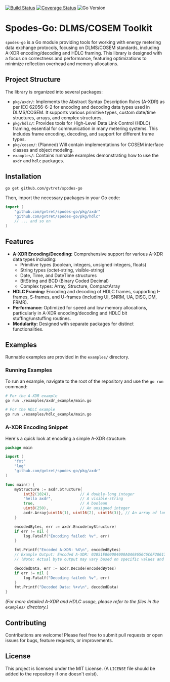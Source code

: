 [![Build Status](https://github.com/gvtret/spodes-go/actions/workflows/test.yml/badge.svg)](https://github.com/gvtret/spodes-go/actions)
[![Coverage Status](https://coveralls.io/repos/github/gvtret/spodes-go/badge.svg?branch=main)](https://coveralls.io/github/gvtret/spodes-go?branch=main)
![Go Version](https://img.shields.io/github/go-mod/go-version/gvtret/spodes-go)
# Spodes-Go: DLMS/COSEM Toolkit

`spodes-go` is a Go module providing tools for working with energy metering data exchange protocols, focusing on DLMS/COSEM standards, including A-XDR encoding/decoding and HDLC framing. This library is designed with a focus on correctness and performance, featuring optimizations to minimize reflection overhead and memory allocations.

## Project Structure

The library is organized into several packages:

-   `pkg/axdr/`: Implements the Abstract Syntax Description Rules (A-XDR) as per IEC 62056-6-2 for encoding and decoding data types used in DLMS/COSEM. It supports various primitive types, custom date/time structures, arrays, and complex structures.
-   `pkg/hdlc/`: Provides tools for High-Level Data Link Control (HDLC) framing, essential for communication in many metering systems. This includes frame encoding, decoding, and support for different frame types.
-   `pkg/cosem/`: (Planned) Will contain implementations for COSEM interface classes and object modeling.
-   `examples/`: Contains runnable examples demonstrating how to use the `axdr` and `hdlc` packages.

## Installation

```bash
go get github.com/gvtret/spodes-go
```

Then, import the necessary packages in your Go code:

```go
import (
    "github.com/gvtret/spodes-go/pkg/axdr"
    "github.com/gvtret/spodes-go/pkg/hdlc"
    // ... and so on
)
```

## Features

*   **A-XDR Encoding/Decoding:** Comprehensive support for various A-XDR data types including:
    *   Primitive types (boolean, integers, unsigned integers, floats)
    *   String types (octet-string, visible-string)
    *   Date, Time, and DateTime structures
    *   BitString and BCD (Binary Coded Decimal)
    *   Complex types: Array, Structure, CompactArray
*   **HDLC Framing:** Encoding and decoding of HDLC frames, supporting I-frames, S-frames, and U-frames (including UI, SNRM, UA, DISC, DM, FRMR).
*   **Performance:** Optimized for speed and low memory allocations, particularly in A-XDR encoding/decoding and HDLC bit stuffing/unstuffing routines.
*   **Modularity:** Designed with separate packages for distinct functionalities.

## Examples

Runnable examples are provided in the `examples/` directory.

### Running Examples

To run an example, navigate to the root of the repository and use the `go run` command:

```bash
# For the A-XDR example
go run ./examples/axdr_example/main.go

# For the HDLC example
go run ./examples/hdlc_example/main.go
```

### A-XDR Encoding Snippet

Here's a quick look at encoding a simple A-XDR structure:

```go
package main

import (
	"fmt"
	"log"
	"github.com/gvtret/spodes-go/pkg/axdr"
)

func main() {
	myStructure := axdr.Structure{
		int32(1024),             // A double-long integer
		"hello axdr",            // A visible-string
		true,                    // A boolean
		uint8(250),              // An unsigned integer
		axdr.Array{uint16(1), uint16(2), uint16(3)}, // An array of long-unsigned
	}

	encodedBytes, err := axdr.Encode(myStructure)
	if err != nil {
		log.Fatalf("Encoding failed: %v", err)
	}

	fmt.Printf("Encoded A-XDR: %X\n", encodedBytes)
    // Example Output: Encoded A-XDR: 02051E000004000A0A68656C6C6F206178647203011FFA0103200001200002200003
    // (Note: Actual byte output may vary based on specific values and library version details)

	decodedData, err := axdr.Decode(encodedBytes)
	if err != nil {
		log.Fatalf("Decoding failed: %v", err)
	}
	fmt.Printf("Decoded Data: %+v\n", decodedData)
}
```
*(For more detailed A-XDR and HDLC usage, please refer to the files in the `examples/` directory.)*

## Contributing

Contributions are welcome! Please feel free to submit pull requests or open issues for bugs, feature requests, or improvements.

## License

This project is licensed under the MIT License. (A `LICENSE` file should be added to the repository if one doesn't exist).